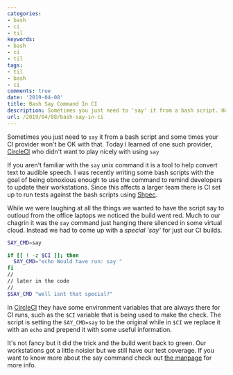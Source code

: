 ```yaml
---
categories:
- bash
- ci
- til
keywords:
- bash
- ci
- til
tags:
- til
- bash
- ci
comments: true
date: '2019-04-08'
title: Bash Say Command In CI
description: Sometimes you just need to 'say' it from a bash script. How to get around a stingy CI provider.
url: /2019/04/08/bash-say-in-ci
---
```

Sometimes you just need to `say` it from a bash script and some times your
CI provider won't be OK with that. Today I learned of one such provider, [CircleCI][circle]
who didn't want to play nicely with using `say`
<!--more-->

If you aren't familiar with the `say` unix command it is a tool to help convert
text to audible speech. I was recently writing some bash scripts with the goal
of being obnoxious enough to use the command to remind developers to update
their workstations. Since this affects a larger team there is CI set up to run
tests against the bash scripts using [Shpec][shpec].

While we were laughing at all the things we wanted to have the script say to outloud
from the office laptops we noticed the build went red. Much to our chagrin it
was the `say` command just hanging there silenced in some virtual cloud. Instead we
had to come up with a _special 'say'_ for just our CI builds.

```bash
SAY_CMD=say

if [[ ! -z $CI ]]; then
  SAY_CMD="echo Would have run: say "
fi
//
// later in the code
//
$SAY_CMD "well isnt that special?"
```

In [CircleCI][circle] they have some environment variables that are always there for
CI runs, such as the `$CI` variable that is being used to make the check. The script
is setting the `SAY_CMD=say` to be the original while in `$CI` we replace it with
an `echo` and prepend it with some useful information.

It's not fancy but it did the trick and the build went back to green. Our workstations
got a little noisier but we still have our test coverage. If you want to know more
about the say command check out [the manpage][manpage] for more info.

[circle]: https://circleci.com
[manpage]: http://manpages.ubuntu.com/manpages/bionic/man1/say.1.html
[shpec]: https://github.com/rylnd/shpec
